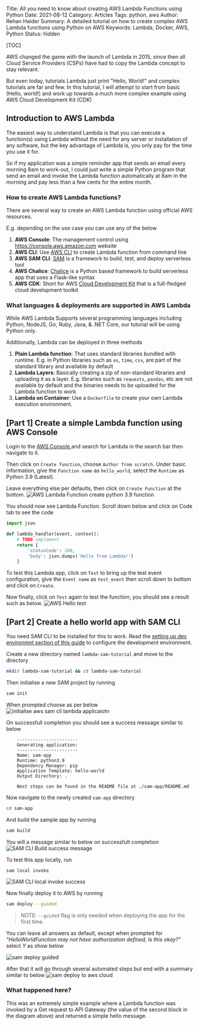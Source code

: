 Title: All you need to know about creating AWS Lambda Functions using Python
Date: 2021-08-12
Category: Articles
Tags: python, aws
Author: Rehan Haider
Summary: A detailed tutorial on how to create complex AWS Lambda functions using Python on AWS
Keywords: Lambda, Docker, AWS, Python
Status: hidden

[TOC]

AWS changed the game with the launch of Lambda in 2015, since then all Cloud Service Providers (CSPs) have had to copy the Lambda concept to stay relevant. 

But even today, tutorials Lambda just print "Hello, World!"  and complex tutorials are far and few. In this tutorial, I will attempt to start from basic (Hello, world!) and work up towards a much more complex example using AWS Cloud Development Kit (CDK)

## Introduction to AWS Lambda 

The easiest way to understand Lambda is that you can execute a function(s) using Lambda without the need for any server or installation of any software, but the key advantage of Lambda is, you only pay for the time you use it for. 

So if my application was a simple reminder app that sends an email every morning 8am to work-out, I could just write a simple Python program that send an email and invoke the Lambda function automatically at 8am in the morning and pay less than a few cents for the entire month. 

### How to create AWS Lambda functions? 

There are several way to create an AWS Lambda function using official AWS resources. 

E.g. depending on the use case you can use any of the below

1. **AWS Console**: The management control using https://console.aws.amazon.com website
2. **AWS CLI**: Use [AWS CLI](https://aws.amazon.com/cli/) to create Lambda function from command line
3. **AWS SAM CLI**: [SAM](https://docs.aws.amazon.com/serverless-application-model/latest/developerguide/serverless-sam-cli-install.html) is a framework to build, test, and deploy serverless tool 
4. **AWS Chalice**: [Chalice](https://aws.github.io/chalice/) is a Python based framework to build serverless app that uses a Flask-like syntax
5. **AWS CDK**: Short for AWS [Cloud Development Kit](https://docs.aws.amazon.com/cdk/latest/guide/getting_started.html) that is a full-fledged cloud development toolkit

### What languages & deployments are supported in AWS Lambda

While AWS Lambda Supports several programming languages including Python, NodeJS, Go, Ruby, Java, & .NET Core, our tutorial will be using Python only.

Additionally, Lambda can be deployed in three methods
1. **Plain Lambda function**: That uses standard libraries bundled with runtime. E.g. in Python libraries such as `os`, `time`, `csv`, are part of the standard library and available by default
2. **Lambda Layers**: Basically creating a zip of non-standard libraries and uploading it as a layer. E.g. libraries such as `requests`, `pandas`, etc are not available by default and the binaries needs to be uploaded for the Lambda function to work
3. **Lambda on Container**: Use a `Dockerfile` to create your own Lambda execution environment.

## [Part 1] Create a simple Lambda function using AWS Console

Login to the [AWS Console ](https://console.aws.amazon.com) and search for Lambda in the search bar then navigate to it. 

Then click on `Create function`, choose `Author from scratch`. 
Under basic information, give the `Function name` as `hello_world`, select the `Runtime` as Python 3.9 (Latest). 

Leave everything else per defaults, then click on `Create Function` at the bottom.
![AWS Lambda Function create python 3.9 function]({static}/images/s0021/aws_console_lambda.png)

You should now see Lambda Function. Scroll down below and click on Code tab to see the code

```python
import json

def lambda_handler(event, context):
    # TODO implement
    return {
        'statusCode': 200,
        'body': json.dumps('Hello from Lambda!')
    }
```
To test this Lambda app, click on `Test` to bring up the test event configuration, give the `Event name` as `test_event` then scroll down to bottom and click on `Create`. 

Now finally, click on `Test` again to test the function, you should see a result such as below. 
![AWS Hello test]({static}/images/s0021/lambda_hello_test.png)

## [Part 2] Create a hello world app with SAM CLI

You need SAM CLI to be installed for this to work. Read the [setting up dev environmnt section of this guide]({filename}0016-deploy-serverless-apps-with-aws-sam.md#setting-up-the-development-environment) to configure the development environment.

Create a new directory named `lambda-sam-tutorial` and move to the directory

```bash
mkdir lambda-sam-tutorial && cd lambda-sam-tutorial
```

Then initialise a new SAM project by running

```bash
sam init
```

When prompted choose as per below
![initialise aws sam cli lambda applicaiotn]({static}/images/s0021/sam_init.png)

On successfull completion you should see a success message similar to below
```text
    -----------------------
    Generating application:
    -----------------------
    Name: sam-app
    Runtime: python3.9
    Dependency Manager: pip
    Application Template: hello-world
    Output Directory: .

    Next steps can be found in the README file at ./sam-app/README.md
```

Now navigate to the newly created `sam-app` directory
```bash
cd sam-app
```

And build the sample app by running

```bash
sam build
```

You will a message similar to below on successfult completion
![SAM CLI Build success message]({static}/images/s0021/sam_build.png)

To test this app locally, run
```text
sam local invoke
```

![SAM CLI local invoke success]({static}/images/s0021/sam_local_invoke_success.png)


Now finally deploy it to AWS by running

```bash
sam deploy --guided
```
> NOTE: `--guided` flag is only needed when deploying the app for the first time. 

You can leave all answers as default, except when prompted for *"HelloWorldFunction may not have authorization defined, Is this okay?"* select *Y* as show below

![sam deploy guided]({static}/images/s0021/sam_deploy_guided.png)

After that it will go through several automated steps but end with a summary similar to below
![sam deploy to aws cloud]({static}/images/s0021/sam_deploy.png)

### What happened here? 
This was an extremely simple example where a Lambda function was invoked by a Get request to API Gateway (the value of the second block in the diagram above) and returned a simple hello message. 



